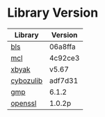 # Library Version

Library | Version
------- | -------
[bls](https://github.com/herumi/bls) | 06a8ffa
[mcl](https://github.com/herumi/mcl) | 4c92ce3
[xbyak](https://github.com/herumi/xbyak) | v5.67
[cybozulib](https://github.com/herumi/cybozulib) | adf7d31
[gmp](https://gmplib.org) | 6.1.2
[openssl](https://openssl.org) | 1.0.2p
